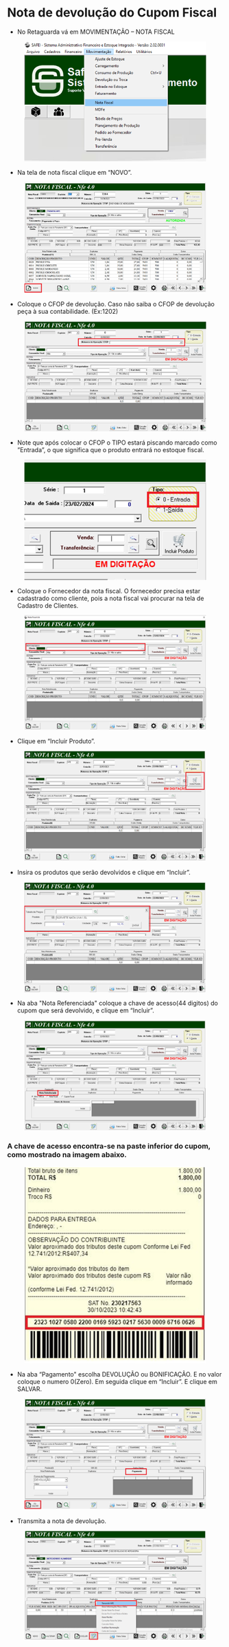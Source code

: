 # Nota de devolução do Cupom Fiscal

* No Retaguarda vá em MOVIMENTAÇÃO – NOTA FISCAL

<figure><img src="../../.gitbook/assets/image (13).png" alt=""><figcaption></figcaption></figure>

* Na tela de nota fiscal clique em “NOVO”.

<figure><img src="../../.gitbook/assets/image (14).png" alt=""><figcaption></figcaption></figure>

* Coloque o CFOP de devolução. Caso não saiba o CFOP de devolução peça à sua contabilidade. (Ex:1202)

<figure><img src="../../.gitbook/assets/image (15).png" alt=""><figcaption></figcaption></figure>

* Note que após colocar o CFOP o TIPO estará piscando marcado como ”Entrada”, o que significa que o produto entrará no estoque fiscal.

<figure><img src="../../.gitbook/assets/image (16).png" alt=""><figcaption></figcaption></figure>

* Coloque o Fornecedor da nota fiscal. O fornecedor precisa estar cadastrado como cliente, pois a nota fiscal vai procurar na tela de Cadastro de Clientes.

<figure><img src="../../.gitbook/assets/image (17).png" alt=""><figcaption></figcaption></figure>

* Clique em “Incluir Produto”.

<figure><img src="../../.gitbook/assets/image (18).png" alt=""><figcaption></figcaption></figure>

* Insira os produtos que serão devolvidos e clique em “Incluir”.

<figure><img src="../../.gitbook/assets/image (19).png" alt=""><figcaption></figcaption></figure>

* Na aba "Nota Referenciada" coloque a chave de acesso(44 digitos) do cupom que será devolvido, e clique em “Incluir”.

<figure><img src="../../.gitbook/assets/image (20).png" alt=""><figcaption></figcaption></figure>

### A chave de acesso encontra-se na paste inferior do cupom, como mostrado na imagem abaixo.

<figure><img src="../../.gitbook/assets/image (10).png" alt=""><figcaption></figcaption></figure>

* Na aba “Pagamento" escolha DEVOLUÇÃO ou BONIFICAÇÃO. E no valor coloque o numero 0(Zero). Em seguida clique em “Incluir”. E clique em SALVAR.

<figure><img src="../../.gitbook/assets/image (11).png" alt=""><figcaption></figcaption></figure>

* Transmita a nota de devolução.

<figure><img src="../../.gitbook/assets/image (12).png" alt=""><figcaption></figcaption></figure>





